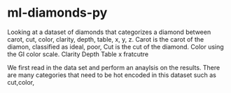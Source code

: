 # ml-diamonds-py

Looking at a dataset of diamonds that categorizes a diamond between carot, cut, color, clarity, depth, table, x, y, z.
Carot is the carot of the diamon, classified as ideal, poor,
Cut is the cut of the diamond.
Color using the GI color scale.
Clarity
Depth
Table
x fratcutre

We first read in the data set and perform an anaylsis on the results.
There are many categories that need to be hot encoded in this dataset such as cut,color,
